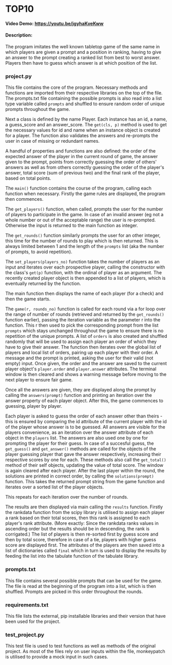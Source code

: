 # TOP10
#### Video Demo:  https://youtu.be/jgyhaKveKww
#### Description:

The program imitates the well known tabletop game of the same name in which players are given a prompt and a position in ranking, having to give an answer to the prompt creating a ranked list from best to worst answer. Players then have to guess which answer is at which position of the list.

### project.py

This file contains the core of the program.
Necessary methods and functions are imported from their respective libraries on the top of the file. The prompts.txt file containing the possible prompts is also read into a list type variable called `prompts` and shuffled to ensure random order of unique prompts throughout the game.

Next a class is defined by the name Player. Each instance has an id, a name, a guess_score and an answer_score. The `get(cls, p)` method is used to get the necessary values for id and name when an instance object is created for a player. The function also validates the answers and re-prompts the user in case of missing or redundant names.

A handful of properties and functions are also defined: the order of the expected answer of the player in the current round of game, the answer given to the prompt, points from correctly guessing the order of others' answers as well as from others correctly guessing the order of the player's answer, total score (sum of previous two) and the final rank of the player, based on total points.

The `main()` function contains the course of the program, calling each function when necessary. Firstly the game rules are displayed, the program then commences.

The `get_players()` function, when called, prompts the user for the number of players to participate in the game. In case of an invalid answer (eg not a whole number or out of the acceptable range) the user is re-prompted. Otherwise the input is returned to the main function as integer.

The `get_rounds()` function similarly prompts the user for an other integer, this time for the number of rounds to play which is then returned. This is always limited between 1 and the length of the `prompts` list (aka the number of prompts, to avoid repetition).

The `set_players(players_no)` function takes the number of players as an input and iterates over each prospective player, calling the constructor with the class's `get(p)` function, with the ordinal of player as an argument. The recently created player object is then appended to a list of players, which is eventually returned by the function.

The main function then displays the name of each player (for a check) and then the game starts.

The `game(r, rounds_no)` function is called for each round via a for loop over the range of number of rounds (retrieved and returned by the `get_rounds()` function earlier), passing the iteration variable as the parameter r into the function. This r then used to pick the corresponding prompt from the list `prompts` which stays unchanged throughout the game to ensure there is no repetition of the unique prompts. A list of `orders` is also created and shuffled randomly that will be used to assign each player an order of which they have to give their answer. The function then iterates over the global list of players and local list of orders, pairing up each player with their order. A message and the prompt is printed, asking the user for their valid (not empty) input. Once given, the order and the answer are saved to the current player object's `player.order` and `player.answer` attributes. The terminal window is then cleared and shows a warning message before moving to the next player to ensure fair game.

Once all the answers are given, they are displayed along the prompt by calling the `answers(prompt)` function and printing an iteration over the answer property of each player object. After this, the game commences to guessing, player by player.

Each player is asked to guess the order of each answer other than theirs - this is ensured by comparing the id attribute of the current player with the id of the player whose answer is to be guessed. All answers are visible for the players convenience, as an iteration over the answer attribute of each object in the `players` list. The answers are also used one by one for prompting the player for their guess. In case of a succesful guess, the `get_guess()` and `get_answer()` methods are called for the objects of the player guessing player that gave the answer respectively, increasing their respective scores by one for each. These methods also call the `get_total()` method of their self objects, updating the value of total score. The window is again cleared after each player. After the last player within the round, the solutions are printed in correct order, by calling the `solutions(prompt)` function. This takes the returned prompt string from the game function and iterates over a sorted list of the player objects.

This repeats for each iteration over the number of rounds.

The results are then displayed via main calling the `results` function. Firstly the rankdata function from the scipy library is utilised to assign each player a rank based on their total scores, then this rank is assigned to each player's rank attribute. (More exactly: Since the rankdata ranks values in ascending order but the results should be in descending, the rank is corrigated.) The list of players is then re-sorted first by guess score and then by total score, therefore in case of a tie, players with higher guess score are displayed first. The attributes of the players are then saved into a list of dictionaries called `final` which in turn is used to display the results by feeding the list into the tabulate function of the tabulate library.

### prompts.txt

This file contains several possible prompts that can be used for the game. The file is read at the beginning of the program into a list, which is then shuffled. Prompts are picked in this order throughout the rounds.

### requirements.txt

This file lists the external, pip installable libraries and their version that have been used for the project.

### test_project.py

This test file is used to test functions as well as methods of the original project. As most of the files rely on user inputs within the file, monkeypatch is utilised to provide a mock input in such cases.
